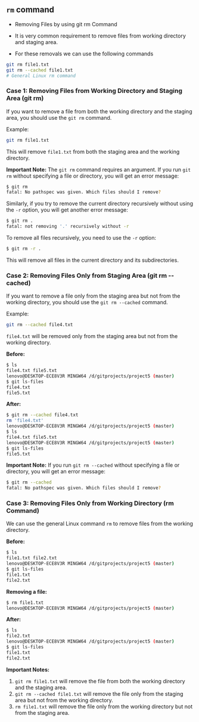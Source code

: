 
## `rm` command 
- Removing Files by using git rm Command

- It is very common requirement to remove files from working directory and staging area. 
- For these removals we can use the following commands

```bash
git rm file1.txt
git rm --cached file1.txt
# General Linux rm command
```

### Case 1: Removing Files from Working Directory and Staging Area (git rm)

If you want to remove a file from both the working directory and the staging area, you should use the `git rm` command.

Example:
```bash
git rm file1.txt
```
This will remove `file1.txt` from both the staging area and the working directory.

**Important Note:** The `git rm` command requires an argument. If you run `git rm` without specifying a file or directory, you will get an error message:
```bash
$ git rm
fatal: No pathspec was given. Which files should I remove?
```
Similarly, if you try to remove the current directory recursively without using the `-r` option, you will get another error message:
```bash
$ git rm .
fatal: not removing '.' recursively without -r
```
To remove all files recursively, you need to use the `-r` option:
```bash
$ git rm -r .
```
This will remove all files in the current directory and its subdirectories.


### Case 2: Removing Files Only from Staging Area (git rm --cached)

If you want to remove a file only from the staging area but not from the working directory, you should use the `git rm --cached` command.

Example:
```bash
git rm --cached file4.txt
```
`file4.txt` will be removed only from the staging area but not from the working directory.

**Before:**
```bash
$ ls
file4.txt file5.txt
lenovo@DESKTOP-ECE8V3R MINGW64 /d/gitprojects/project5 (master)
$ git ls-files
file4.txt
file5.txt
```
**After:**
```bash
$ git rm --cached file4.txt
rm 'file4.txt'
lenovo@DESKTOP-ECE8V3R MINGW64 /d/gitprojects/project5 (master)
$ ls
file4.txt file5.txt
lenovo@DESKTOP-ECE8V3R MINGW64 /d/gitprojects/project5 (master)
$ git ls-files
file5.txt
```
**Important Note:** If you run `git rm --cached` without specifying a file or directory, you will get an error message:
```bash
$ git rm --cached
fatal: No pathspec was given. Which files should I remove?
```


### Case 3: Removing Files Only from Working Directory (rm Command)

We can use the general Linux command `rm` to remove files from the working directory.

**Before:**
```bash
$ ls
file1.txt file2.txt
lenovo@DESKTOP-ECE8V3R MINGW64 /d/gitprojects/project5 (master)
$ git ls-files
file1.txt
file2.txt
```
**Removing a file:**
```bash
$ rm file1.txt
lenovo@DESKTOP-ECE8V3R MINGW64 /d/gitprojects/project5 (master)
```
**After:**
```bash
$ ls
file2.txt
lenovo@DESKTOP-ECE8V3R MINGW64 /d/gitprojects/project5 (master)
$ git ls-files
file1.txt
file2.txt
```
**Important Notes:**

1. `git rm file1.txt` will remove the file from both the working directory and the staging area.
2. `git rm --cached file1.txt` will remove the file only from the staging area but not from the working directory.
3. `rm file1.txt` will remove the file only from the working directory but not from the staging area.
